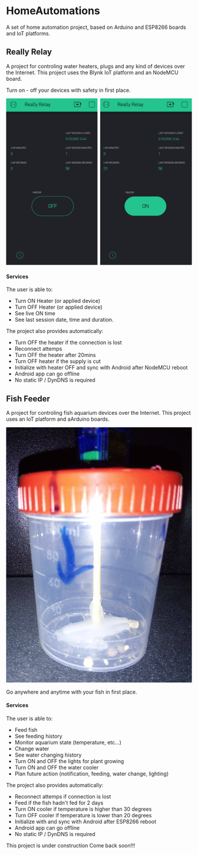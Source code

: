 # HomeAutomations
A set of home automation project, based on Arduino and ESP8266 boards and IoT platforms.

## Really Relay

A project for controling water heaters, plugs and any kind of devices over the Internet.
This project uses the Blynk IoT platform and an NodeMCU board.

Turn on - off your devices with safety in first place.

![androidSide](https://github.com/bronzeRaf/HomeAutomations/blob/main/RealyProject/ReallyRelay/ReallyRelay/assets/android.png)

#### Services
The user is able to:
- Turn ON Heater (or applied device)
- Turn OFF Heater (or applied device)
- See live ON time
- See last session date, time and duration.

The project also provides automatically:
- Turn OFF the heater if the connection is lost
- Reconnect attemps
- Turn OFF the heater after 20mins
- Turn OFF heater if the supply is cut
- Initialize with heater OFF and sync with Android after NodeMCU reboot
- Android app can go offline
- No static IP / DynDNS is required

## Fish Feeder

A project for controling fish aquarium devices over the Internet.
This project uses an IoT platform and aArduino boards.

![feeder1](https://github.com/bronzeRaf/HomeAutomations/blob/main/FeederProject/FishFeeder/assets/1.jpg)

Go anywhere and anytime with your fish in first place.

#### Services
The user is able to:
- Feed fish
- See feeding history
- Monitor aquarium state (temperature, etc...)
- Change water
- See water changing history
- Turn ON and OFF the lights for plant growing
- Turn ON and OFF the water cooler
- Plan future action (notification, feeding, water change, lighting)

The project also provides automatically:
- Reconnect attemps if connection is lost
- Feed if the fish hadn't fed for 2 days
- Turn ON cooler if temperature is higher than 30 degrees
- Turn OFF cooler if temperature is lower than 20 degrees
- Initialize with and sync with Android after ESP8266 reboot
- Android app can go offline
- No static IP / DynDNS is required

This project is under construction
Come back soon!!!
